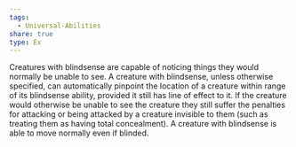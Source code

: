 ```yaml
---
tags:
  - Universal-Abilities
share: true
type: Ex
---
```

Creatures with blindsense are capable of noticing things they would normally be unable to see. A creature with blindsense, unless otherwise specified, can automatically pinpoint the location of a creature within range of its blindsense ability, provided it still has line of effect to it. If the creature would otherwise be unable to see the creature they still suffer the penalties for attacking or being attacked by a creature invisible to them (such as treating them as having total concealment). A creature with blindsense is able to move normally even if blinded.